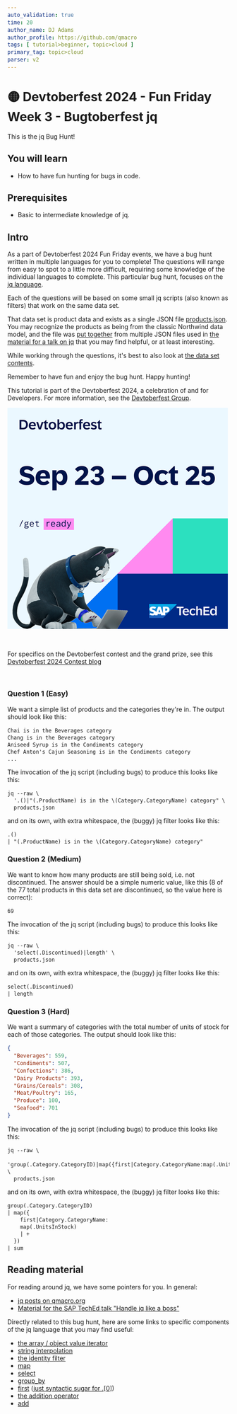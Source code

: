 ```yaml
---
auto_validation: true
time: 20
author_name: DJ Adams
author_profile: https://github.com/qmacro
tags: [ tutorial>beginner, topic>cloud ]
primary_tag: topic>cloud
parser: v2
---
```


# 🟡 Devtoberfest 2024 - Fun Friday Week 3 - Bugtoberfest jq
This is the jq Bug Hunt!

## You will learn
- How to have fun hunting for bugs in code.

## Prerequisites
- Basic to intermediate knowledge of jq.


## Intro
As a part of Devtoberfest 2024 Fun Friday events, we have a bug hunt written in multiple languages for you to complete! The questions will range from easy to spot to a little more difficult, requiring some knowledge of the individual languages to complete. This particular bug hunt, focuses on the [jq language](https://jqlang.github.io/jq/).

Each of the questions will be based on some small jq scripts (also known as filters) that work on the same data set.

That data set is product data and exists as a single JSON file [products.json](https://github.com/qmacro/teched-jq-talk/blob/main/products.json). You may recognize the products as being from the classic Northwind data model, and the file was [put together](https://github.com/qmacro/teched-jq-talk/tree/main?tab=readme-ov-file#appendix) from multiple JSON files used in [the material for a talk on jq](https://github.com/qmacro/teched-jq-talk) that you may find helpful, or at least interesting.

While working through the questions, it's best to also look at [the data set contents](https://github.com/qmacro/teched-jq-talk/blob/main/products.json).

Remember to have fun and enjoy the bug hunt. Happy hunting!

This tutorial is part of the Devtoberfest 2024, a celebration of and for Developers. For more information, see the [Devtoberfest Group](https://groups.community.sap.com/t5/devtoberfest/gh-p/Devtoberfest).

![Devtoberfest](promo-image-kasimir-square.png)

&nbsp;

For specifics on the Devtoberfest contest and the grand prize, see this [Devtoberfest 2024 Contest blog](https://community.sap.com/t5/devtoberfest-blog-posts/devtoberfest-2024-contest/ba-p/13781593)

&nbsp;

### Question 1 (Easy)

We want a simple list of products and the categories they're in. The output should look like this:

```text
Chai is in the Beverages category
Chang is in the Beverages category
Aniseed Syrup is in the Condiments category
Chef Anton's Cajun Seasoning is in the Condiments category
...
```

The invocation of the jq script (including bugs) to produce this looks like this:

```shell
jq --raw \
  '.()|"(.ProductName) is in the \(Category.CategoryName) category" \
  products.json
```

and on its own, with extra whitespace, the (buggy) jq filter looks like this:

```jq
.()
| "(.ProductName) is in the \(Category.CategoryName) category"
```

<!--

Bugs (3 total)

- the array iterator is [] not () (https://jqlang.github.io/jq/manual/#array-object-value-iterator)
- the string interpolation construct is \( ... ) so there's a backslash missing in the first instance (https://jqlang.github.io/jq/manual/#string-interpolation)
- in the second instance of an expression being inserted into the string, the identity filter . is missing - it should be .Category.CategoryName (https://jqlang.github.io/jq/manual/#identity)

The correct filter should be:

.[]|"\(.ProductName) is in the \(.Category.CategoryName) category"

-->

### Question 2 (Medium)

We want to know how many products are still being sold, i.e. not discontinued. The answer should be a simple numeric value, like this (8 of the 77 total products in this data set are discontinued, so the value here is correct):

```text
69
```

The invocation of the jq script (including bugs) to produce this looks like this:

```shell
jq --raw \
  'select(.Discontinued)|length' \
  products.json
```

and on its own, with extra whitespace, the (buggy) jq filter looks like this:

```jq
select(.Discontinued)
| length
```

<!--

Bugs (2 total)

- the outermost element is an array, so we must use map to iterate over and call select (https://jqlang.github.io/jq/manual/#map-map_values)
- we're after a count of the products that are not discontinued, so we need to negate the boolean expression inside the select (https://jqlang.github.io/jq/manual/#select)

The correct filter should be:

map(select(.Discontinued|not))|length

-->

### Question 3 (Hard)

We want a summary of categories with the total number of units of stock for each of those categories. The output should look like this:

```json
{
  "Beverages": 559,
  "Condiments": 507,
  "Confections": 386,
  "Dairy Products": 393,
  "Grains/Cereals": 308,
  "Meat/Poultry": 165,
  "Produce": 100,
  "Seafood": 701
}
```

The invocation of the jq script (including bugs) to produce this looks like this:

```shell
jq --raw \
  'group(.Category.CategoryID)|map({first|Category.CategoryName:map(.UnitsInStock)|+})|sum' \
  products.json
```

and on its own, with extra whitespace, the (buggy) jq filter looks like this:

```jq
group(.Category.CategoryID)
| map({
    first|Category.CategoryName:
    map(.UnitsInStock)
    | +
  })
| sum
```

<!--

Bugs (4 total)

- the group function, which takes a path expression, is group_by, not group (https://jqlang.github.io/jq/manual/#group_by)
- while first, which is just syntactic sugar for .[0] (https://github.com/jqlang/jq/blob/master/src/builtin.jq#L177) can be followed by a pipe, it can also be followed directly by the identity filter, which is missing here (should be first.Category.CategoryName, or first|.Category.CategoryName but not first|Category.CategoryName) (https://jqlang.github.io/jq/manual/#first-last-nth-1)
- to use an expression as a key in a property literal, you need to wrap it in parentheses, i.e. {(first.Category.CategoryName): ... } not {first.Category.CategoryName: ...}
- while + is valid in jq (it's an operator), it's not valid in the position it is here; the add filter is needed to add values in an array (https://jqlang.github.io/jq/manual/#add)
- sum is not a valid filter in jq, it's add

The correct filter should be:

group_by(.Category.CategoryID)
| map({
    (first.Category.CategoryName):
    map(.UnitsInStock)
    | add
  })
| add

-->

## Reading material

For reading around jq, we have some pointers for you. In general:

- [jq posts on qmacro.org](https://qmacro.org/tags/jq/)
- [Material for the SAP TechEd talk "Handle jq like a boss"](https://github.com/qmacro/teched-jq-talk)

Directly related to this bug hunt, here are some links to specific components of the jq language that you may find useful:

- [the array / object value iterator](https://jqlang.github.io/jq/manual/#array-object-value-iterator)
- [string interpolation](https://jqlang.github.io/jq/manual/#string-interpolation)
- [the identity filter](https://jqlang.github.io/jq/manual/#identity)
- [map](https://jqlang.github.io/jq/manual/#map-map_values)
- [select](https://jqlang.github.io/jq/manual/#select)
- [group_by](https://jqlang.github.io/jq/manual/#group_by)
- [first](https://jqlang.github.io/jq/manual/#first-last-nth-1) ([just syntactic sugar for .[0]](https://github.com/jqlang/jq/blob/master/src/builtin.jq#L177))
- [the addition operator](https://jqlang.github.io/jq/manual/#addition)
- [add](https://jqlang.github.io/jq/manual/#add)

